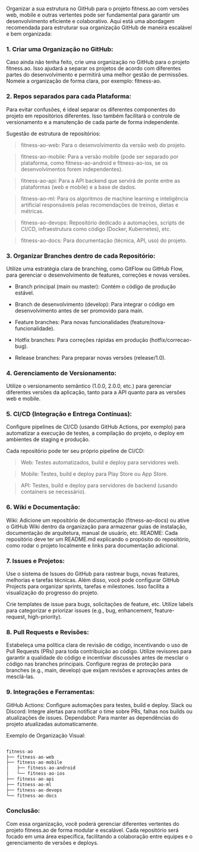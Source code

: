 Organizar a sua estrutura no GitHub para o projeto fitness.ao com versões web, mobile e outras vertentes pode ser fundamental para garantir um desenvolvimento eficiente e colaborativo. Aqui está uma abordagem recomendada para estruturar sua organização GitHub de maneira escalável e bem organizada:

### 1. Criar uma Organização no GitHub:
Caso ainda não tenha feito, crie uma organização no GitHub para o projeto fitness.ao. Isso ajudará a separar os projetos de acordo com diferentes partes do desenvolvimento e permitirá uma melhor gestão de permissões.
Nomeie a organização de forma clara, por exemplo: fitness-ao.
### 2. Repos separados para cada Plataforma:
Para evitar confusões, é ideal separar os diferentes componentes do projeto em repositórios diferentes. Isso também facilitará o controle de versionamento e a manutenção de cada parte de forma independente.

Sugestão de estrutura de repositórios:

> fitness-ao-web: Para o desenvolvimento da versão web do projeto.

> fitness-ao-mobile: Para a versão mobile (pode ser separado por plataforma, como fitness-ao-android e fitness-ao-ios, se os desenvolvimentos forem independentes).

> fitness-ao-api: Para a API backend que servirá de ponte entre as plataformas (web e mobile) e a base de dados.

> fitness-ao-ml: Para os algoritmos de machine learning e inteligência artificial responsáveis pelas recomendações de treinos, dietas e métricas.

> fitness-ao-devops: Repositório dedicado a automações, scripts de CI/CD, infraestrutura como código (Docker, Kubernetes), etc.

> fitness-ao-docs: Para documentação (técnica, API, uso) do projeto.

### 3. Organizar Branches dentro de cada Repositório:
Utilize uma estratégia clara de branching, como GitFlow ou GitHub Flow, para gerenciar o desenvolvimento de features, correções e novas versões.

- Branch principal (main ou master): Contém o código de produção estável.

- Branch de desenvolvimento (develop): Para integrar o código em desenvolvimento antes de ser promovido para main.

- Feature branches: Para novas funcionalidades (feature/nova-funcionalidade).

- Hotfix branches: Para correções rápidas em produção (hotfix/correcao-bug).

- Release branches: Para preparar novas versões (release/1.0).

### 4. Gerenciamento de Versionamento:
Utilize o versionamento semântico (1.0.0, 2.0.0, etc.) para gerenciar diferentes versões da aplicação, tanto para a API quanto para as versões web e mobile.

### 5. CI/CD (Integração e Entrega Contínuas):
Configure pipelines de CI/CD (usando GitHub Actions, por exemplo) para automatizar a execução de testes, a compilação do projeto, o deploy em ambientes de staging e produção.

Cada repositório pode ter seu próprio pipeline de CI/CD: 
> Web: Testes automatizados, build e deploy para servidores web.

> Mobile: Testes, build e deploy para Play Store ou App Store.

> API: Testes, build e deploy para servidores de backend (usando containers se necessário).

### 6. Wiki e Documentação:
Wiki: Adicione um repositório de documentação (fitness-ao-docs) ou ative o GitHub Wiki dentro da organização para armazenar guias de instalação, documentação de arquitetura, manual de usuário, etc.
README: Cada repositório deve ter um README.md explicando o propósito do repositório, como rodar o projeto localmente e links para documentação adicional.

### 7. Issues e Projetos:
Use o sistema de Issues do GitHub para rastrear bugs, novas features, melhorias e tarefas técnicas. Além disso, você pode configurar GitHub Projects para organizar sprints, tarefas e milestones. Isso facilita a visualização do progresso do projeto.

Crie templates de issue para bugs, solicitações de feature, etc.
Utilize labels para categorizar e priorizar issues (e.g., bug, enhancement, feature-request, high-priority).

### 8. Pull Requests e Revisões:
Estabeleça uma política clara de revisão de código, incentivando o uso de Pull Requests (PRs) para toda contribuição ao código.
Utilize revisores para garantir a qualidade do código e incentivar discussões antes de mesclar o código nas branches principais.
Configure regras de proteção para branches (e.g., main, develop) que exijam revisões e aprovações antes de mesclá-las.

### 9. Integrações e Ferramentas:
GitHub Actions: Configure automações para testes, build e deploy.
Slack ou Discord: Integre alertas para notificar o time sobre PRs, falhas nos builds ou atualizações de issues.
Dependabot: Para manter as dependências do projeto atualizadas automaticamente.

Exemplo de Organização Visual:

```javascript

fitness-ao
├── fitness-ao-web
├── fitness-ao-mobile
│   ├── fitness-ao-android
│   └── fitness-ao-ios
├── fitness-ao-api
├── fitness-ao-ml
├── fitness-ao-devops
└── fitness-ao-docs

```

### Conclusão:

Com essa organização, você poderá gerenciar diferentes vertentes do projeto fitness.ao de forma modular e escalável. Cada repositório será focado em uma área específica, facilitando a colaboração entre equipes e o gerenciamento de versões e deploys.
